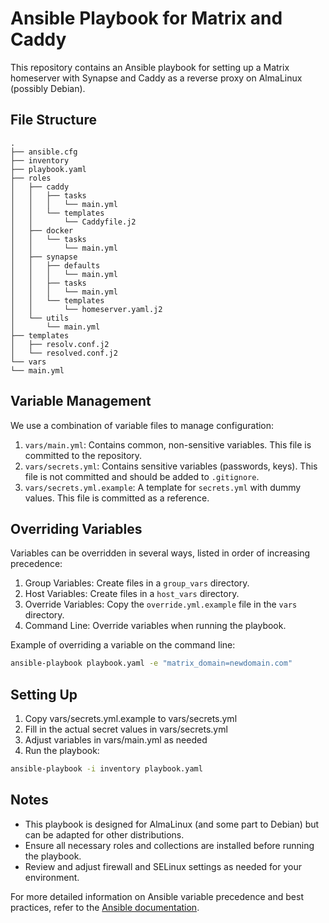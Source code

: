 # Ansible Playbook for Matrix and Caddy

This repository contains an Ansible playbook for setting up a Matrix homeserver with Synapse and Caddy as a reverse proxy on AlmaLinux (possibly Debian).

## File Structure

```
.
├── ansible.cfg
├── inventory
├── playbook.yaml
├── roles
│   ├── caddy
│   │   ├── tasks
│   │   │   └── main.yml
│   │   └── templates
│   │       └── Caddyfile.j2
│   ├── docker
│   │   └── tasks
│   │       └── main.yml
│   ├── synapse
│   │   ├── defaults
│   │   │   └── main.yml
│   │   ├── tasks
│   │   │   └── main.yml
│   │   └── templates
│   │       └── homeserver.yaml.j2
│   └── utils
│       └── main.yml
├── templates
│   ├── resolv.conf.j2
│   └── resolved.conf.j2
└── vars
└── main.yml
```

## Variable Management

We use a combination of variable files to manage configuration:

1. `vars/main.yml`: Contains common, non-sensitive variables. This file is committed to the repository.
2. `vars/secrets.yml`: Contains sensitive variables (passwords, keys). This file is not committed and should be added to `.gitignore`.
3. `vars/secrets.yml.example`: A template for `secrets.yml` with dummy values. This file is committed as a reference.

## Overriding Variables

Variables can be overridden in several ways, listed in order of increasing precedence:

1. Group Variables: Create files in a `group_vars` directory.
2. Host Variables: Create files in a `host_vars` directory.
3. Override Variables: Copy the `override.yml.example` file in the `vars` directory.
4. Command Line: Override variables when running the playbook.

Example of overriding a variable on the command line:

```bash
ansible-playbook playbook.yaml -e "matrix_domain=newdomain.com"
```

## Setting Up

1. Copy vars/secrets.yml.example to vars/secrets.yml
2. Fill in the actual secret values in vars/secrets.yml
3. Adjust variables in vars/main.yml as needed
4. Run the playbook:
```bash
ansible-playbook -i inventory playbook.yaml
```

## Notes

* This playbook is designed for AlmaLinux (and some part to Debian) but can be adapted for other distributions.
* Ensure all necessary roles and collections are installed before running the playbook.
* Review and adjust firewall and SELinux settings as needed for your environment.

For more detailed information on Ansible variable precedence and best practices, refer to the [Ansible documentation](https://docs.ansible.com/ansible/latest/user_guide/playbooks_variables.html).
